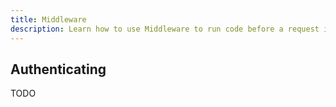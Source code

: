 ```yaml
---
title: Middleware
description: Learn how to use Middleware to run code before a request is completed.
---
```


## Authenticating

TODO
